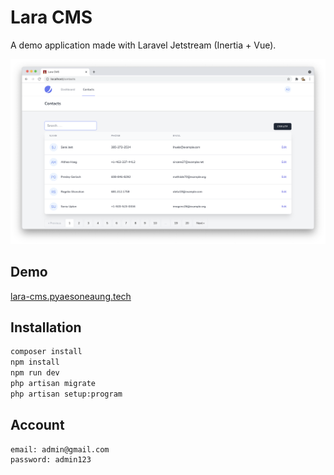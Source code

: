 # Lara CMS

A demo application made with Laravel Jetstream (Inertia + Vue).

![](https://raw.githubusercontent.com/PyaeSoneAungRgn/lara-cms/main/ScreenShot.png)

## Demo

[lara-cms.pyaesoneaung.tech](https://lara-cms.pyaesoneaung.tech/)

## Installation

```sh
composer install
npm install
npm run dev
php artisan migrate
php artisan setup:program
```

## Account
```
email: admin@gmail.com
password: admin123
```